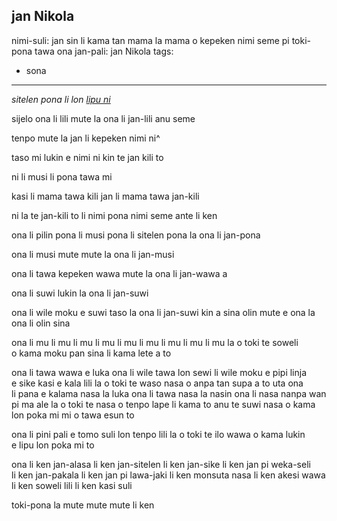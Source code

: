  jan Nikola
---
nimi-suli: jan sin li kama tan mama la mama o kepeken nimi seme pi toki-pona tawa ona
jan-pali: jan Nikola
tags:
  - sona
---
*sitelen pona li lon [lipu ni](https://jan-nikola.gitlab.io/jan-lili-anu-seme)*

 sijelo ona li lili mute la
  ona li jan-lili
  anu seme

tenpo mute la jan li kepeken nimi ni^

taso mi lukin e nimi ni kin
   te jan kili to

ni li musi
  li pona
  tawa mi

kasi li mama tawa kili
jan li mama tawa jan-kili

ni la
  te jan-kili to li nimi pona
nimi seme ante li ken

ona li pilin pona
  li musi pona
  li sitelen pona la
    ona li jan-pona

ona li musi mute mute la
  ona li jan-musi

ona li tawa kepeken wawa mute la
  ona li jan-wawa a

ona li suwi lukin la
  ona li jan-suwi

ona li wile moku e suwi taso la
  ona li jan-suwi kin a
sina olin mute e ona la
  ona li olin sina

ona
  li mu li mu li mu
    li mu li mu li mu
      li mu li mu li mu la
  o toki
      te soweli o kama moku
        pan sina li kama lete a to

ona li tawa wawa e luka ona
  li wile tawa lon sewi
  li wile moku e pipi linja
        e sike kasi
        e kala lili la
  o toki
      te waso nasa o anpa tan supa a to
uta ona li pana e kalama nasa la
  luka ona li tawa nasa la
    nasin ona li nasa nanpa wan pi ma ale la
  o toki
      te nasa o
        tenpo lape li kama to
  anu
      te suwi nasa o kama lon poka mi
        mi o tawa esun to

ona li pini pali e tomo suli lon tenpo lili la
  o toki
      te ilo wawa o kama lukin
           e lipu lon poka mi to

ona li ken jan-alasa
  li ken jan-sitelen
  li ken jan-sike
  li ken jan pi weka-seli
  li ken jan-pakala
  li ken jan pi lawa-jaki
  li ken monsuta nasa
  li ken akesi wawa
  li ken soweli lili
  li ken kasi suli


toki-pona la
  mute mute mute li ken